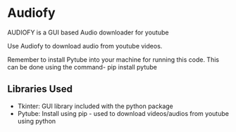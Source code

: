# Audiofy
AUDIOFY is a GUI based Audio downloader for youtube

Use Audiofy to download audio from youtube videos.

Remember to install Pytube into your machine for running this code.
This can be done using the command- pip install pytube

## Libraries Used
- Tkinter: GUI library included with the python package
- Pytube: Install using pip - used to download videos/audios from youtube using python
